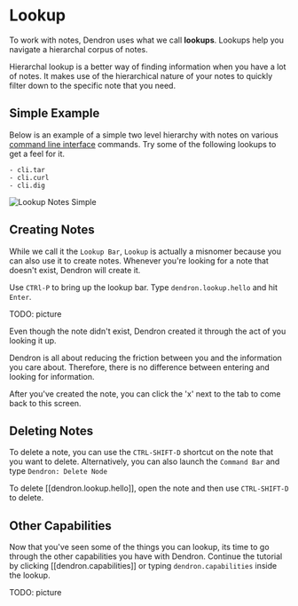 # Lookup

To work with notes, Dendron uses what we call **lookups**. Lookups help you navigate a hierarchal corpus of notes.

Hierarchal lookup is a better way of finding information when you have a lot of notes. It makes use of the hierarchical nature of your notes to quickly filter down to the specific note that you need.

## Simple Example

Below is an example of a simple two level hierarchy with notes on various [command line interface](TODO) commands.
Try some of the following lookups to get a feel for it.  

```
- cli.tar
- cli.curl
- cli.dig
```
![Lookup Notes Simple](assets/dendron-lookup-simple.gif)

## Creating Notes

While we call it the `Lookup Bar`, `Lookup` is actually a misnomer because you can also use it to create notes. Whenever you're looking for a note that doesn't exist, Dendron will create it.

Use `CTRl-P` to bring up the lookup bar. Type `dendron.lookup.hello` and hit `Enter`.

TODO: picture

Even though the note didn't exist, Dendron created it through the act of you looking it up. 

Dendron is all about reducing the friction between you and the information you care about. Therefore, there is no difference between entering and looking for information.

After you've created the note, you can click the 'x' next to the tab to come back to this screen.


## Deleting Notes

To delete a note, you can use the `CTRL-SHIFT-D` shortcut on the note that you want to delete. Alternatively, you can also launch the `Command Bar` and type `Dendron: Delete Node` 

To delete [[dendron.lookup.hello]], open the note and then use `CTRL-SHIFT-D` to delete.


## Other Capabilities
Now that you've seen some of the things you can lookup, its time to go through the other capabilities you have with Dendron. Continue the tutorial by clicking [[dendron.capabilities]] or typing `dendron.capabilities` inside the lookup.

TODO: picture